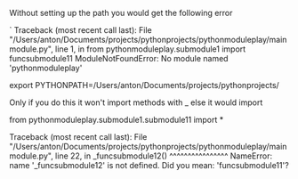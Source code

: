 Without setting up the path you would get the following error

`
Traceback (most recent call last):
  File "/Users/anton/Documents/projects/pythonprojects/pythonmoduleplay/mainmodule.py", line 1, in <module>
    from pythonmoduleplay.submodule1 import funcsubmodule11
ModuleNotFoundError: No module named 'pythonmoduleplay'

export PYTHONPATH=/Users/anton/Documents/projects/pythonprojects/



Only if you do this it won't import methods with _ else it would import

from pythonmoduleplay.submodule1.submodule11 import *

Traceback (most recent call last):
  File "/Users/anton/Documents/projects/pythonprojects/pythonmoduleplay/mainmodule.py", line 22, in <module>
    _funcsubmodule12()
    ^^^^^^^^^^^^^^^^
NameError: name '_funcsubmodule12' is not defined. Did you mean: 'funcsubmodule11'?